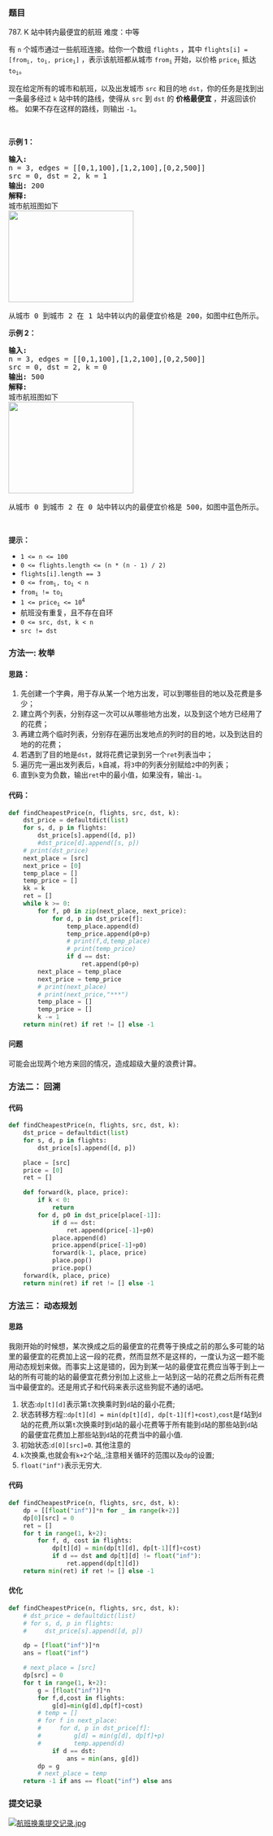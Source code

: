 ### 题目
787\. K 站中转内最便宜的航班
难度：中等

<p>有 <code>n</code> 个城市通过一些航班连接。给你一个数组&nbsp;<code>flights</code> ，其中&nbsp;<code>flights[i] = [from<sub>i</sub>, to<sub>i</sub>, price<sub>i</sub>]</code> ，表示该航班都从城市 <code>from<sub>i</sub></code> 开始，以价格 <code>price<sub>i</sub></code> 抵达 <code>to<sub>i</sub></code>。</p>

<p>现在给定所有的城市和航班，以及出发城市 <code>src</code> 和目的地 <code>dst</code>，你的任务是找到出一条最多经过 <code>k</code>&nbsp;站中转的路线，使得从 <code>src</code> 到 <code>dst</code> 的 <strong>价格最便宜</strong> ，并返回该价格。 如果不存在这样的路线，则输出 <code>-1</code>。</p>

<p>&nbsp;</p>

<p><strong>示例 1：</strong></p>

<pre><strong>输入:</strong> 
n = 3, edges = [[0,1,100],[1,2,100],[0,2,500]]
src = 0, dst = 2, k = 1
<strong>输出:</strong> 200
<strong>解释:</strong> 
城市航班图如下
<img style="height: 180px; width: 246px;" src="https://s3-lc-upload.s3.amazonaws.com/uploads/2018/02/16/995.png" alt="">

从城市 0 到城市 2 在 1 站中转以内的最便宜价格是 200，如图中红色所示。</pre>

<p><strong>示例 2：</strong></p>

<pre><strong>输入:</strong> 
n = 3, edges = [[0,1,100],[1,2,100],[0,2,500]]
src = 0, dst = 2, k = 0
<strong>输出:</strong> 500
<strong>解释:</strong> 
城市航班图如下
<img style="height: 180px; width: 246px;" src="https://s3-lc-upload.s3.amazonaws.com/uploads/2018/02/16/995.png" alt="">

从城市 0 到城市 2 在 0 站中转以内的最便宜价格是 500，如图中蓝色所示。</pre>

<p>&nbsp;</p>

<p><strong>提示：</strong></p>

<ul>
	<li><code>1 &lt;= n &lt;= 100</code></li>
	<li><code>0 &lt;= flights.length &lt;= (n * (n - 1) / 2)</code></li>
	<li><code>flights[i].length == 3</code></li>
	<li><code>0 &lt;= from<sub>i</sub>, to<sub>i</sub> &lt; n</code></li>
	<li><code>from<sub>i</sub> != to<sub>i</sub></code></li>
	<li><code>1 &lt;= price<sub>i</sub> &lt;= 10<sup>4</sup></code></li>
	<li>航班没有重复，且不存在自环</li>
	<li><code>0 &lt;= src, dst, k &lt; n</code></li>
	<li><code>src != dst</code></li>
</ul>


### 方法一: 枚举
#### 思路：
1. 先创建一个字典，用于存从某一个地方出发，可以到哪些目的地以及花费是多少；
2. 建立两个列表，分别存这一次可以从哪些地方出发，以及到这个地方已经用了的花费；
3. 再建立两个临时列表，分别存在遍历出发地点的列时的目的地，以及到达目的地的的花费；
4. 若遇到了目的地是`dst`，就将花费记录到另一个`ret`列表当中；
5. 遍历完一遍出发列表后，`k`自减，将`3`中的列表分别赋给`2`中的列表；
6. 直到`k`变为负数，输出`ret`中的最小值，如果没有，输出`-1`。
#### 代码：
``` python
def findCheapestPrice(n, flights, src, dst, k):
    dst_price = defaultdict(list)
    for s, d, p in flights:
        dst_price[s].append([d, p])
        #dst_price[d].append([s, p])
    # print(dst_price)
    next_place = [src]
    next_price = [0]
    temp_place = []
    temp_price = []
    kk = k
    ret = []
    while k >= 0:
        for f, p0 in zip(next_place, next_price):
            for d, p in dst_price[f]:
                temp_place.append(d)
                temp_price.append(p0+p)
                # print(f,d,temp_place)
                # print(temp_price)
                if d == dst:
                    ret.append(p0+p)
        next_place = temp_place
        next_price = temp_price
        # print(next_place)
        # print(next_price,"***")
        temp_place = []
        temp_price = []
        k -= 1
    return min(ret) if ret != [] else -1
```
#### 问题
可能会出现两个地方来回的情况，造成超级大量的浪费计算。

### 方法二： 回溯
#### 代码
``` python
def findCheapestPrice(n, flights, src, dst, k):
    dst_price = defaultdict(list)
    for s, d, p in flights:
        dst_price[s].append([d, p])

    place = [src]
    price = [0]
    ret = []

    def forward(k, place, price):
        if k < 0:
            return
        for d, p0 in dst_price[place[-1]]:
            if d == dst:
                ret.append(price[-1]+p0)
            place.append(d)
            price.append(price[-1]+p0)
            forward(k-1, place, price)
            place.pop()
            price.pop()
    forward(k, place, price)
    return min(ret) if ret != [] else -1
```

### 方法三： 动态规划
#### 思路
我刚开始的时候想，某次换成之后的最便宜的花费等于换成之前的那么多可能的站里的最便宜的花费加上这一段的花费，然而显然不是这样的，一度认为这一题不能用动态规划来做。而事实上这是错的，因为到某一站的最便宜花费应当等于到上一站的所有可能的站的最便宜花费分别加上这些上一站到这一站的花费之后所有花费当中最便宜的。还是用式子和代码来表示这些狗屁不通的话吧。
1. 状态:`dp[t][d]`表示第`t`次换乘时到`d`站的最小花费;
2. 状态转移方程::`dp[t][d] = min(dp[t][d], dp[t-1][f]+cost)`,`cost`是`f`站到`d`站的花费,所以第`t`次换乘时到`d`站的最小花费等于所有能到`d`站的那些站到`d`站的最便宜花费加上那些站到`d`站的花费当中的最小值.
3. 初始状态:`d[0][src]=0`.
其他注意的
1. `k`次换乘,也就会有`k+2`个站,,注意相关循环的范围以及`dp`的设置;
2. `float("inf")`表示无穷大.
#### 代码
``` python
def findCheapestPrice(n, flights, src, dst, k):
    dp = [[float("inf")]*n for _ in range(k+2)]
    dp[0][src] = 0
    ret = []
    for t in range(1, k+2):
        for f, d, cost in flights:
            dp[t][d] = min(dp[t][d], dp[t-1][f]+cost)
            if d == dst and dp[t][d] != float("inf"):
                ret.append(dp[t][d])
    return min(ret) if ret != [] else -1
```
#### 优化
``` python
def findCheapestPrice(n, flights, src, dst, k):
    # dst_price = defaultdict(list)
    # for s, d, p in flights:
    #     dst_price[s].append([d, p])

    dp = [float("inf")]*n
    ans = float("inf")

    # next_place = [src]
    dp[src] = 0
    for t in range(1, k+2):
        g = [float("inf")]*n
        for f,d,cost in flights:
            g[d]=min(g[d],dp[f]+cost)
        # temp = []
        # for f in next_place:
        #     for d, p in dst_price[f]:
        #         g[d] = min(g[d], dp[f]+p)
        #         temp.append(d)
            if d == dst:
                ans = min(ans, g[d])
        dp = g
        # next_place = temp
    return -1 if ans == float("inf") else ans
```

### 提交记录
[![航班换乘提交记录.jpg](https://z3.ax1x.com/2021/08/24/hAHnSS.jpg)](https://imgtu.com/i/hAHnSS)